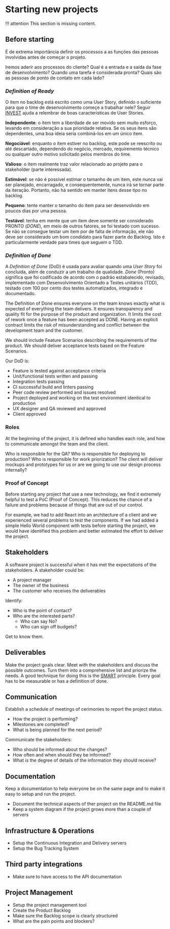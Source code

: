 # Starting new projects

!!! attention
    This section is missing content.

## Before starting

É de extrema importância definir os processos a as funções das pessoas involvidas antes de começar o projeto.

Iremos aderir aos processos do cliente? Qual é a entrada e a saída da fase de desenvolvimento? Quando uma tarefa é considerada pronta? Quais são as pessoas de ponto de contato em cada lado?

### _Definition of Ready_

O item no backlog está escrito como uma User Story, definido o suficiente para que o time de desenvolvimento começe a trabalhar nele? Seguir [INVEST](https://www.agilealliance.org/glossary/invest) ajuda a relembrar de boas características de User Stories.

**Independente**: o item tem a liberdade de ser movido sem muito esforço, levando em consideração a sua prioridade relativa. Se os seus itens são dependentes, uma boa ideia seria combiná-los em um único item.

**Negociável**: enquanto o item estiver no backlog, este pode se reescrito ou até descartado, dependendo do negócio, mercado, requiremento técnico ou qualquer outro motivo solicitado pelos membros do time.

**Valioso**: o item realmente traz valor relacionado ao projeto para o stakeholder (parte interessada).

**Estimável**: se não é possível estimar o tamanho de um item, este nunca vai ser planejado, encarragado, e consequentemente, nunca irá se tornar parte da iteração. Portanto, não há sentido em manter itens desse tipo no backlog.

**Pequeno**: tente manter o tamanho do item para ser desenvolvido em poucos dias por uma pessoa.

**Testável**: tenha em mente que um item deve somente ser considerado PRONTO (_DONE_), em meio de outros fatores, se foi testado com sucesso. Se não se consegue testar um item por de falta de informação, ele não deve ser considerado um bom condidato para fazer parte do Backlog. Isto é particularmente verdade para times que seguem o TDD.

### _Definition of Done_

A _Definition of Done_ (DoD) é usada para avaliar quando uma _User Story_ foi concluída, além de conduzir a um trabalho de qualidade. _Done_ (Pronto) significa que foi codificado de acordo com o padrão estabalecido, revisado, implementado com Desenvolvimento Orientado a Testes unitários (TDD), testado com 100 por cento dos testes automatizados, integrado e documentado.

The Definition of Done ensures everyone on the team knows exactly what is expected of everything the team delivers. It ensures transparency and quality fit for the purpose of the product and organization. It limits the cost of rework once a feature has been accepted as DONE. Having an explicit contract limits the risk of misunderstanding and conflict between the development team and the customer.

We should include Feature Scenarios describing the requirements of the product. We should deliver acceptance tests based on the Feature Scenarios.

Our DoD is:

* Feature is tested against acceptance criteria
* Unit/functional tests written and passing
* Integration tests passing
* CI successful build and linters passing
* Peer code review performed and issues resolved
* Project deployed and working on the test environment identical to production
* UX designer and QA reviewed and approved
* Client approved

### Roles

At the beginning of the project, it is defined who handles each role, and how to communicate amongst the team and the client.

Who is responsible for the QA? Who is responsible for deploying to production? Who is responsible for work priorization? The client will deliver mockups and prototypes for us or are we going to use our design process internally?

### Proof of Concept

Before starting any project that use a new technology, we find it extremely helpful to test a PoC (Proof of Concept). This reduces the chance of a failure and problems because of things that are out of our control.

For example, we had to add React into an architecture of a client and we experienced several problems to test the components. If we had added a simple Hello World component with tests before starting the project, we would have identified this problem and better estimated the effort to deliver the project.

## Stakeholders

A software project is successful when it has met the expectations of the stakeholders. A stakeholder could be:

- A project manager
- The owner of the business
- The customer who receives the deliverables

Identify:

- Who is the point of contact?
- Who are the interested parts?
  - Who can say No?
  - Who can sign off budgets?

Get to know them.

## Deliverables

Make the project goals clear. Meet with the stakeholders and discuss the possible outcomes. Turn them into a comprehensive list and priorize the needs. A good technique for doing this is the [SMART](https://en.wikipedia.org/wiki/SMART_criteria) principle. Every goal has to be measurable or has a definition of done.

## Communication

Establish a schedule of meetings of cerimonies to report the project status.

- How the project is performing?
- Milestones are completed?
- What is being planned for the next period?

Communicate the stakeholders:

- Who should be informed about the changes?
- How often and when should they be informed?
- What is the degree of details of the information they should receive?

## Documentation

Keep a documentation to help everyone be on the same page and to make it easy to setup and run the project.

- Document the technical aspects of ther project on the README.md file
- Keep a system diagram if the project grows more than a couple of servers

## Infrastructure & Operations

- Setup the Continuous Integration and Delivery servers
- Setup the Bug Tracking System

## Third party integrations

- Make sure to have access to the API documentation

## Project Management

- Setup the project management tool
- Create the Product Backlog
- Make sure the Backlog scope is clearly structured
- What are the pain points and blockers?
